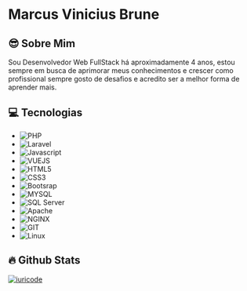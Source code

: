 # Marcus Vinicius Brune
>

## 😎 Sobre Mim
>
Sou Desenvolvedor Web FullStack há aproximadamente 4 anos, estou sempre em busca de aprimorar meus conhecimentos e crescer como profissional sempre gosto de desafios e acredito ser a melhor forma de aprender mais.  

## 💻 Tecnologias
>
* <img src="https://img.shields.io/badge/PHP-777BB4?style=for-the-badge&logo=php&logoColor=white" alt="PHP">
* <img src="https://img.shields.io/badge/Laravel-FF2D20?style=for-the-badge&logo=laravel&logoColor=white" alt="Laravel">
* <img src="https://img.shields.io/badge/JavaScript-F7DF1E?style=for-the-badge&logo=javascript&logoColor=black" alt="Javascript">
* <img src="https://img.shields.io/badge/Vue.js-35495E?style=for-the-badge&logo=vue.js&logoColor=4FC08D" alt="VUEJS">
* <img src="https://img.shields.io/badge/HTML5-E34F26?style=for-the-badge&logo=html5&logoColor=white" alt="HTML5">
* <img src="https://img.shields.io/badge/CSS3-1572B6?style=for-the-badge&logo=css3&logoColor=white" alt="CSS3">
* <img src="https://img.shields.io/badge/Bootstrap-563D7C?style=for-the-badge&logo=bootstrap&logoColor=white" alt="Bootsrap">
* <img src="https://img.shields.io/badge/MySQL-00000F?style=for-the-badge&logo=mysql&logoColor=white" alt="MYSQL">
* <img src="https://img.shields.io/badge/Microsoft_SQL_Server-CC2927?style=for-the-badge&logo=microsoft-sql-server&logoColor=white" alt="SQL Server">
* <img src="https://img.shields.io/badge/Apache-CA2136?style=for-the-badge&logo=apache&logoColor=white" alt="Apache">
* <img src="https://img.shields.io/badge/Nginx-009639?style=for-the-badge&logo=nginx&logoColor=white" alt="NGINX">
* <img src="https://img.shields.io/badge/Git-E34F26?style=for-the-badge&logo=git&logoColor=white" alt="GIT">
* <img src="https://img.shields.io/badge/Linux-E34F26?style=for-the-badge&logo=linux&logoColor=black" alt="Linux">

## 🔥 Github Stats

[![iuricode](https://github-readme-stats.vercel.app/api/top-langs/?username=iuricode&hide=html&layout=compact&theme=Merko)](https://github.com/iuricode/)
